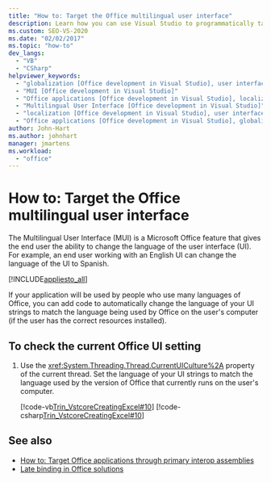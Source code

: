 ```yaml
---
title: "How to: Target the Office multilingual user interface"
description: Learn how you can use Visual Studio to programmatically target the Microsoft Office multilingual user interface.
ms.custom: SEO-VS-2020
ms.date: "02/02/2017"
ms.topic: "how-to"
dev_langs:
  - "VB"
  - "CSharp"
helpviewer_keywords:
  - "globalization [Office development in Visual Studio], user interface targeting"
  - "MUI [Office development in Visual Studio]"
  - "Office applications [Office development in Visual Studio], localization"
  - "Multilingual User Interface [Office development in Visual Studio]"
  - "localization [Office development in Visual Studio], user interface targeting"
  - "Office applications [Office development in Visual Studio], globalization"
author: John-Hart
ms.author: johnhart
manager: jmartens
ms.workload:
  - "office"
---
```

# How to: Target the Office multilingual user interface
  The Multilingual User Interface (MUI) is a Microsoft Office feature that gives the end user the ability to change the language of the user interface (UI). For example, an end user working with an English UI can change the language of the UI to Spanish.

 [!INCLUDE[appliesto_all](../vsto/includes/appliesto-all-md.md)]

 If your application will be used by people who use many languages of Office, you can add code to automatically change the language of your UI strings to match the language being used by Office on the user's computer (if the user has the correct resources installed).

## To check the current Office UI setting

1. Use the <xref:System.Threading.Thread.CurrentUICulture%2A> property of the current thread. Set the language of your UI strings to match the language used by the version of Office that currently runs on the user's computer.

     [!code-vb[Trin_VstcoreCreatingExcel#10](../vsto/codesnippet/VisualBasic/Trin_VstcoreCreatingExcelVB/Sheet1.vb#10)]
     [!code-csharp[Trin_VstcoreCreatingExcel#10](../vsto/codesnippet/CSharp/Trin_VstcoreCreatingExcelCS/Sheet1.cs#10)]

## See also
- [How to: Target Office applications through primary interop assemblies](../vsto/how-to-target-office-applications-through-primary-interop-assemblies.md)
- [Late binding in Office solutions](../vsto/late-binding-in-office-solutions.md)
